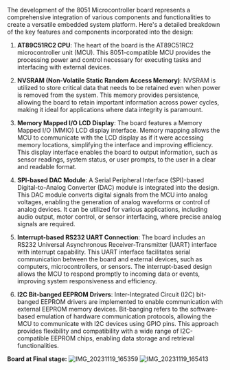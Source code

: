 The development of the 8051 Microcontroller board represents a comprehensive integration of various components and functionalities to create a versatile embedded system platform. Here's a detailed breakdown of the key features and components incorporated into the design:

1. **AT89C51RC2 CPU**: The heart of the board is the AT89C51RC2 microcontroller unit (MCU). This 8051-compatible MCU provides the processing power and control necessary for executing tasks and interfacing with external devices.

2. **NVSRAM (Non-Volatile Static Random Access Memory)**: NVSRAM is utilized to store critical data that needs to be retained even when power is removed from the system. This memory provides persistence, allowing the board to retain important information across power cycles, making it ideal for applications where data integrity is paramount.

3. **Memory Mapped I/O LCD Display**: The board features a Memory Mapped I/O (MMIO) LCD display interface. Memory mapping allows the MCU to communicate with the LCD display as if it were accessing memory locations, simplifying the interface and improving efficiency. This display interface enables the board to output information, such as sensor readings, system status, or user prompts, to the user in a clear and readable format.

4. **SPI-based DAC Module**: A Serial Peripheral Interface (SPI)-based Digital-to-Analog Converter (DAC) module is integrated into the design. This DAC module converts digital signals from the MCU into analog voltages, enabling the generation of analog waveforms or control of analog devices. It can be utilized for various applications, including audio output, motor control, or sensor interfacing, where precise analog signals are required.

5. **Interrupt-based RS232 UART Connection**: The board includes an RS232 Universal Asynchronous Receiver-Transmitter (UART) interface with interrupt capability. This UART interface facilitates serial communication between the board and external devices, such as computers, microcontrollers, or sensors. The interrupt-based design allows the MCU to respond promptly to incoming data or events, improving system responsiveness and efficiency.

6. **I2C Bit-banged EEPROM Drivers**: Inter-Integrated Circuit (I2C) bit-banged EEPROM drivers are implemented to enable communication with external EEPROM memory devices. Bit-banging refers to the software-based emulation of hardware communication protocols, allowing the MCU to communicate with I2C devices using GPIO pins. This approach provides flexibility and compatibility with a wide range of I2C-compatible EEPROM chips, enabling data storage and retrieval functionalities.

**Board at Final stage:**
![IMG_20231119_165359](https://github.com/JithendraHS/8051-Microcontroller-design/assets/37045723/a9bf7601-7b16-4547-a73f-7d61d243a95b)
![IMG_20231119_165413](https://github.com/JithendraHS/8051-Microcontroller-design/assets/37045723/d89ec092-4336-4d46-b235-7ca489f7c7e9)
